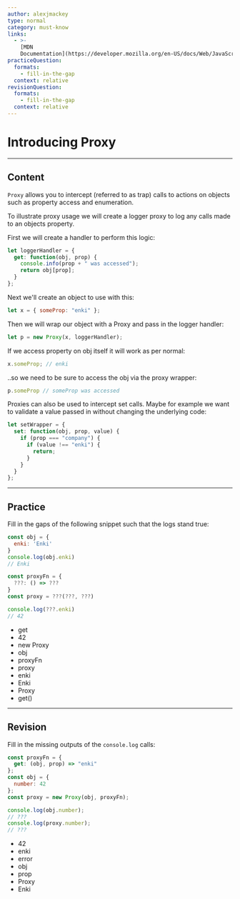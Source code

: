 ```yaml
---
author: alexjmackey
type: normal
category: must-know
links:
  - >-
    [MDN
    Documentation](https://developer.mozilla.org/en-US/docs/Web/JavaScript/Reference/Global_Objects/Proxy){documentation}
practiceQuestion:
  formats:
    - fill-in-the-gap
  context: relative
revisionQuestion:
  formats:
    - fill-in-the-gap
  context: relative
---
```


# Introducing Proxy


---

## Content

`Proxy` allows you to intercept (referred to as trap) calls to actions on objects such as property access and enumeration.

To illustrate proxy usage we will create a logger proxy to log any calls made to an objects property.

First we will create a handler to perform this logic:

```javascript
let loggerHandler = {
  get: function(obj, prop) {
    console.info(prop + " was accessed");
    return obj[prop];
  }
};
```

Next we'll create an object to use with this:

```javascript
let x = { someProp: "enki" };
```

Then we will wrap our object with a Proxy and pass in the logger handler:

```javascript
let p = new Proxy(x, loggerHandler);
```

If we access property on obj itself it will work as per normal:

```javascript
x.someProp; // enki
```

..so we need to be sure to access the obj via the proxy wrapper:

```javascript
p.someProp // someProp was accessed
```

Proxies can also be used to intercept set calls. Maybe for example we want to validate a value passed in without changing the underlying code:

```javascript
let setWrapper = {
  set: function(obj, prop, value) {
    if (prop === "company") {
      if (value !== "enki") {
        return;
      }
    }
  }
};
```


---

## Practice

Fill in the gaps of the following snippet such that the logs stand true:

```javascript
const obj = {
  enki: 'Enki'
}
console.log(obj.enki)
// Enki

const proxyFn = {
  ???: () => ???
}
const proxy = ???(???, ???)

console.log(???.enki)
// 42
```

- get
- 42
- new Proxy
- obj
- proxyFn
- proxy
- enki
- Enki
- Proxy
- get()


---

## Revision

Fill in the missing outputs of the `console.log` calls:

```javascript
const proxyFn = {
  get: (obj, prop) => "enki"
};
const obj = {
  number: 42
};
const proxy = new Proxy(obj, proxyFn);

console.log(obj.number);
// ???
console.log(proxy.number);
// ???
```

- 42
- enki
- error
- obj
- prop
- Proxy
- Enki
 
